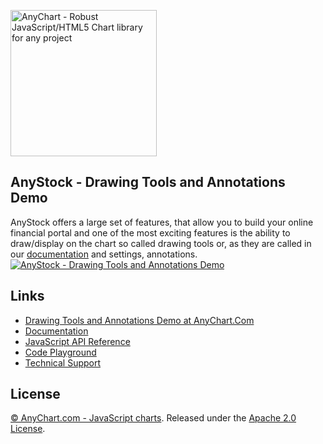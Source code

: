 [<img src="https://cdn.anychart.com/images/logo-transparent-segoe.png?2" width="234px" alt="AnyChart - Robust JavaScript/HTML5 Chart library for any project">](https://www.anychart.com)

## AnyStock - Drawing Tools and Annotations Demo
AnyStock offers a large set of features, that allow you to build your online financial portal and one of the most exciting features is the ability to draw/display on the chart so called drawing tools or, as they are called in our [documentation](http://docs.anychart.com/) and settings, annotations.
[<img src="http://static.anychart.com/images/github/anystock-drawing-tools-and-annotations-demo.png" alt="AnyStock - Drawing Tools and Annotations Demo">](http://www.anychart.com/products/anystock/drawing_tools/)

## Links
* [Drawing Tools and Annotations Demo at AnyChart.Com](https://www.anychart.com/solutions/drawing-tools/)
* [Documentation](https://docs.anychart.com)
* [JavaScript API Reference](https://api.anychart.com)
* [Code Playground](https://playground.anychart.com)
* [Technical Support](https://www.anychart.com/support)

## License
[© AnyChart.com - JavaScript charts](https://www.anychart.com). Released under the [Apache 2.0 License](https://github.com/anychart-solutions/anystock-drawing-tools-and-annotations-demo/blob/master/LICENSE).
